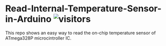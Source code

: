 # Read-Internal-Temperature-Sensor-in-Arduino   ![visitors](https://visitor-badge.glitch.me/badge?page_id=embeddedalpha.Read-Internal-Temperature-Sensor-in-Arduino)
This repo shows an easy way to read the on-chip temperature sensor of ATmega328P microcintroller IC.

